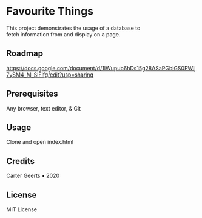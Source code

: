 # Favourite Things

This project demonstrates the usage of a database to<br>
fetch information from and display on a page.

## Roadmap
https://docs.google.com/document/d/1IWupub6hDs15g28ASaPGbiGS0PWij7ySM4_M_SlFifg/edit?usp=sharing

## Prerequisites

Any browser, text editor, & Git

## Usage

Clone and open index.html

## Credits

Carter Geerts • 2020

## License

MIT License
